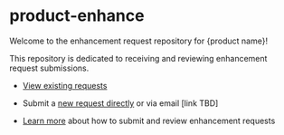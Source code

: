 # product-enhance

Welcome to the enhancement request repository for {product name}! 

This repository is dedicated to receiving and reviewing enhancement request submissions. 

* [View existing requests](https://github.com/emory-libraries/product-enhance/projects/1)

* Submit a [new request directly](https://github.com/emory-libraries/product-enhance/issues/new?assignees=&labels=&template=feature_request.md&title=) or via email [link TBD]

* [Learn more](https://github.com/emory-libraries/product-enhance/wiki) about how to submit and review enhancement requests


